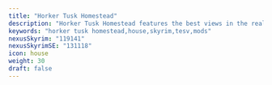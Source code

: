```yaml
---
title: "Horker Tusk Homestead"
description: "Horker Tusk Homestead features the best views in the realm of Winterhold College and the Northeastern coastline."
keywords: "horker tusk homestead,house,skyrim,tesv,mods"
nexusSkyrim: "119141"
nexusSkyrimSE: "131118"
icon: house
weight: 30
draft: false
---
```

